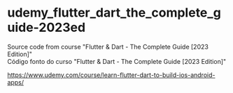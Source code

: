 # udemy_flutter_dart_the_complete_guide-2023ed
Source code from course "Flutter &amp; Dart - The Complete Guide [2023 Edition]"  
Código fonto do curso  "Flutter &amp; Dart - The Complete Guide [2023 Edition]"  

https://www.udemy.com/course/learn-flutter-dart-to-build-ios-android-apps/


